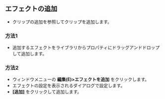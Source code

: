 ## エフェクトの追加

* クリップの追加を参照してクリップを追加します。

### 方法1
* 追加するエフェクトをライブラリからプロパティにドラッグアンドドロップして追加します。

### 方法2
* ウィンドウメニューの __編集(E)>エフェクトを追加__ をクリックします。
* エフェクトの設定を表示されるダイアログで設定します。
* __[追加]__ をクリックして追加します。
